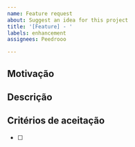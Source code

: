 ```yaml
---
name: Feature request
about: Suggest an idea for this project
title: '[Feature] - '
labels: enhancement
assignees: Peedrooo

---
```


## Motivação


## Descrição


## Critérios de aceitação

- [ ]
